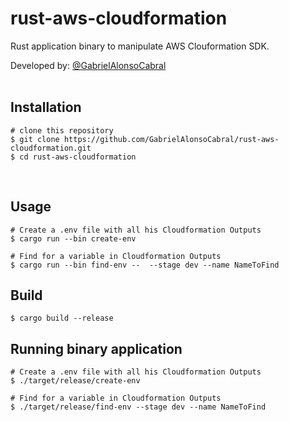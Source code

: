 # rust-aws-cloudformation
  Rust application binary to manipulate AWS Clouformation SDK.  

  Developed by: <a href="https://www.github.com/gabrielAlonsoCabral">@GabrielAlonsoCabral</a>  
 <br/>

## Installation

```
# clone this repository
$ git clone https://github.com/GabrielAlonsoCabral/rust-aws-cloudformation.git
$ cd rust-aws-cloudformation
```

<br/>


## Usage

```
# Create a .env file with all his Cloudformation Outputs
$ cargo run --bin create-env

# Find for a variable in Cloudformation Outputs
$ cargo run --bin find-env --  --stage dev --name NameToFind
```


## Build

```
$ cargo build --release
```

## Running binary application

```
# Create a .env file with all his Cloudformation Outputs
$ ./target/release/create-env

# Find for a variable in Cloudformation Outputs
$ ./target/release/find-env --stage dev --name NameToFind
```
